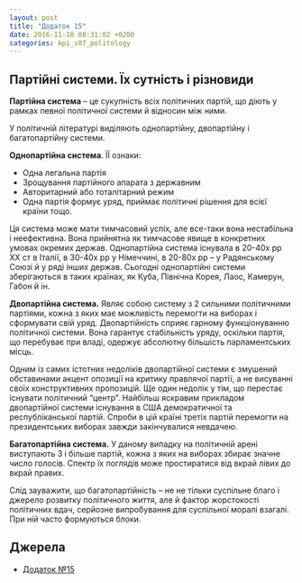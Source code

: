 ```yaml
---
layout: post
title: "Додаток 15"
date: 2016-11-10 08:31:02 +0200
categories: kpi_s07_politology
---
```


## Партійні системи. Їх сутність і різновиди

**Партійна система** – це сукупність всіх політичних партій, що діють у рамках певної політичної системи й відносин між ними.

У політичній літературі виділяють однопартійну, двопартійну і багатопартійну системи.

**Однопартійна система**. ЇЇ ознаки:

* Одна легальна партія
* Зрощування партійного апарата з державним
* Авторитарний або тоталітарний режим
* Одна партія формує уряд, приймає політичні рішення для всієї країни тощо.

Ця система може мати тимчасовий успіх, але все-таки вона нестабільна і неефективна. Вона прийнятна як тимчасове явище в конкретних умовах окремих держав. Однопартійна система існувала в 20-40х рр XX ст в Італії, в 30-40x рр у Німеччині, в 20-80х рр – у Радянському Союзі й у ряді інших держав. Сьогодні однопартійні системи зберігаються в таких країнах, як Куба, Північна Корея, Лаос, Камерун, Габон й ін.

**Двопартійна система.** Являє собою систему з 2 сильними політичними партіями, кожна з яких має можливість перемогти на виборах і сформувати свій уряд. Двопартійність сприяє гарному функціонуванню політичної системи. Вона гарантує стабільність уряду, оскільки партія, що перебуває при владі, одержує абсолютну більшість парламентських місць. 

Одним із самих істотних недоліків двопартійної системи є змушений обставинами акцент опозиції на критику правлячої партії, а не висуванні своїх конструктивних пропозицій. Ще один недолік у тім, що перестає існувати політичний “центр”. Найбільш яскравим прикладом двопартійної системи існування в США демократичної та республіканської партій. Спроби в цій країні третіх партій перемогти на президентських виборах завжди закінчувалися невдачею.

**Багатопартійна система.** У даному випадку на політичній арені виступають 3 і більше партій, кожна з яких на виборах збирає значне число голосів. Спектр їх поглядів може простиратися від вкрай лівих до вкрай правих.

Слід зауважити, що багатопартійність – не не тільки суспільне благо і джерело розвитку політичного життя, але й фактор жорстокості політичних вдач, серйозне випробування для суспільної моралі взагалі. При ній часто формуються блоки.

## Джерела

   - [Додаток №15](https://pp.vk.me/c836220/v836220122/d515/K4cbYRel-lU.jpg)
